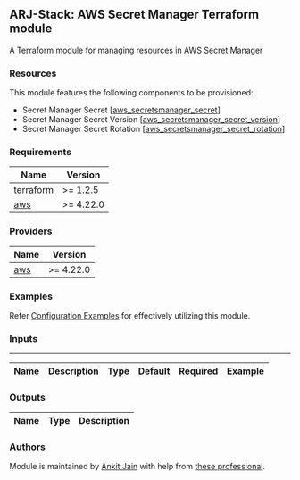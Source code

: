 ## ARJ-Stack: AWS Secret Manager Terraform module

A Terraform module for managing resources in AWS Secret Manager

### Resources

This module features the following components to be provisioned:

- Secret Manager Secret [[aws_secretsmanager_secret](https://registry.terraform.io/providers/hashicorp/aws/latest/docs/resources/secretsmanager_secret)]
- Secret Manager Secret Version [[aws_secretsmanager_secret_version](https://registry.terraform.io/providers/hashicorp/aws/latest/docs/resources/secretsmanager_secret_version)]
- Secret Manager Secret Rotation [[aws_secretsmanager_secret_rotation](https://registry.terraform.io/providers/hashicorp/aws/latest/docs/resources/secretsmanager_secret_rotation)]

### Requirements

| Name | Version |
|------|---------|
| <a name="requirement_terraform"></a> [terraform](#requirement\_terraform) | >= 1.2.5 |
| <a name="requirement_aws"></a> [aws](#requirement\_aws) | >= 4.22.0 |

### Providers

| Name | Version |
|------|---------|
| <a name="provider_aws"></a> [aws](#provider\_aws) | >= 4.22.0 |

### Examples

Refer [Configuration Examples](https://github.com/arjstack/terraform-aws-examples/tree/main/aws-secret-manager) for effectively utilizing this module.

### Inputs
---

| Name | Description | Type | Default | Required | Example|
|:------|:------|:------|:------|:------:|:------|

### Outputs

| Name | Type | Description |
|:------|:------|:------|

### Authors

Module is maintained by [Ankit Jain](https://github.com/ankit-jn) with help from [these professional](https://github.com/arjstack/terraform-aws-secret-manager/graphs/contributors).